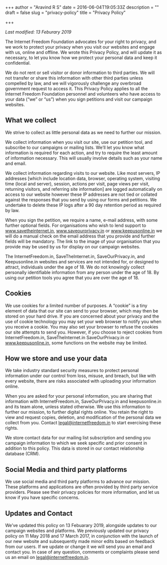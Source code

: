 +++
author = "Aravind R S"
date = 2016-06-04T19:05:33Z
description = ""
draft = false
slug = "privacy-policy"
title = "Privacy Policy"

+++


_Last modified: 13 Feburary 2019_

The Internet Freedom Foundation advocates for your right to privacy, and we work to protect your privacy when you visit our websites and engage with us, online and offline. We wrote this Privacy Policy, and will update it as necessary, to let you know how we protect your personal data and keep it confidential.

We do not rent or sell visitor or donor information to third parties. We will not transfer or share this information with other third parties unless compelled by law, and we will vigorously challenge any overbroad government request to access it. This Privacy Policy applies to all the Internet Freedom Foundation personnel and volunteers who have access to your data (“we” or “us”) when you sign petitions and visit our campaign websites.

## What we collect

We strive to collect as little personal data as we need to further our mission.

We collect information when you visit our site, use our petition tool, and subscribe to our campaigns or mailing lists. We’ll let you know what information is required for each action, and try to require the least amount of information necessary. This will usually involve details such as your name and email.

We collect information regarding visits to our website. Like most servers, IP addresses [which include location data, browser, operating system, visiting time (local and server), session, actions per visit, page views per visit, returning visitors, and referring site information] are logged automatically on access to our website however these IP addresses are not tied or collated against the responses that you send by using our forms and petitions. We undertake to delete these IP logs after a 90 day retention period as required by law.

When you sign the petition, we require a name, e-mail address, with some further optional fields. For organisations who wish to lend support to www.savetheinternet.in, www.saveourprivacy.in or www.keepusonline.in we will do a manual check on the email address that you provide and further fields will be mandatory. The link to the image of your organisation that you provide may be used by us for display on our campaign websites.

The InternetFreedom.in, SaveTheInternet.in, SaveOurPrivacy.in, and Keepusonline.in websites and services are not intended for, or designed to attract, individuals under the age of 18. We do not knowingly collect personally identifiable information from any person under the age of 18. By using our petition tools you agree that you are over the age of 18.

## Cookies

We use cookies for a limited number of purposes. A “cookie” is a tiny element of data that our site can send to your browser, which may then be stored on your hard drive. If you are concerned about your privacy and the use of cookie technology you may set your web browser to notify you when you receive a cookie. You may also set your browser to refuse the cookies our site attempts to send you. However, if you choose to reject cookies from InternetFreedom.in, SaveTheInternet.in SaveOurPrivacy.in or www.keepusonline.in, some functions on the website may be limited.

## How we store and use your data

We take industry standard security measures to protect personal information under our control from loss, misuse, and breach, but like with every website, there are risks associated with uploading your information online.

When you are asked for your personal information, you are sharing that information with InternetFreedom.in, SaveOurPrivacy.in and keepusonline.in and its team alone, unless stated otherwise. We use this information to further our mission, to further digital rights online. You retain the right to view and request copies, deletion, and modification of the personal data we collect from you. Contact [legal@internetfreedom.in](mailto:legal@internetfreedom.in) to start exercising these rights.

We store contact data for our mailing list subscription and sending you campaign information to which we seek specific and prior consent in addition to this policy. This data is stored in our contact relationship database (CRM).

## Social Media and third party platforms

We use social media and third party platforms to advance our mission. These platforms and applications are often provided by third party service providers. Please see their privacy policies for more information, and let us know if you have specific concerns.

## Updates and Contact

We’ve updated this policy on 13 Febuarary 2019, alongside updates to our campaign websites and platforms. We previously updated our privacy policy on 11 May 2018 and 17 March 2017, in conjunction with the launch of our new website and subsequently made minor edits based on feedback from our users. If we update or change it we will send you an email and contact you. In case of any question, comments or complaints please send us an email on [legal@internetfreedom.in](mailto:legal@internetfreedom.in).

